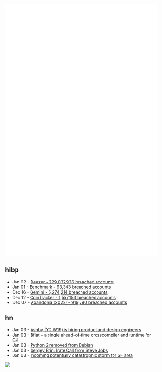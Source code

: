 ![Metrics](https://raw.githubusercontent.com/phixion/phixion/master/metrics.svg)

## hibp

<!--
for https://github.com/phixion/phixion/blob/main/.github/workflows/feeds.yml
-->
<!--START_SECTION:haveibeenpwnd-->
- Jan 02 - [Deezer - 229,037,936 breached accounts](https://haveibeenpwned.com/PwnedWebsites#Deezer)
- Jan 01 - [Benchmark - 93,343 breached accounts](https://haveibeenpwned.com/PwnedWebsites#Benchmark)
- Dec 16 - [Gemini - 5,274,214 breached accounts](https://haveibeenpwned.com/PwnedWebsites#Gemini)
- Dec 12 - [CoinTracker - 1,557,153 breached accounts](https://haveibeenpwned.com/PwnedWebsites#CoinTracker)
- Dec 07 - [Abandonia (2022) - 919,790 breached accounts](https://haveibeenpwned.com/PwnedWebsites#Abandonia2022)
<!--END_SECTION:haveibeenpwnd-->

## hn

<!--
for https://github.com/phixion/phixion/blob/main/.github/workflows/feeds.yml
-->
<!--START_SECTION:hn-->
- Jan 03 - [Ashby (YC W19) is hiring product and design engineers](https://www.ashbyhq.com/careers?utm_source=hn)
- Jan 03 - [Bflat – a single ahead-of-time crosscompiler and runtime for C#](https://flattened.net/)
- Jan 03 - [Python 2 removed from Debian](https://bugs.debian.org/cgi-bin/bugreport.cgi?bug=1027108)
- Jan 03 - [Sergey Brin: Irate Call from Steve Jobs](https://www.techemails.com/p/sergey-brin-irate-call-from-steve-jobs)
- Jan 03 - [Incoming potentially catastrophic storm for SF area](https://forecast.weather.gov/product.php?site=MTR&issuedby=MTR&product=AFD&format=CI&version=1&glossary=1)
<!--END_SECTION:hn-->

<!--
for https://yhype.me
-->
![](https://hit.yhype.me/github/profile?user_id=13013670)

